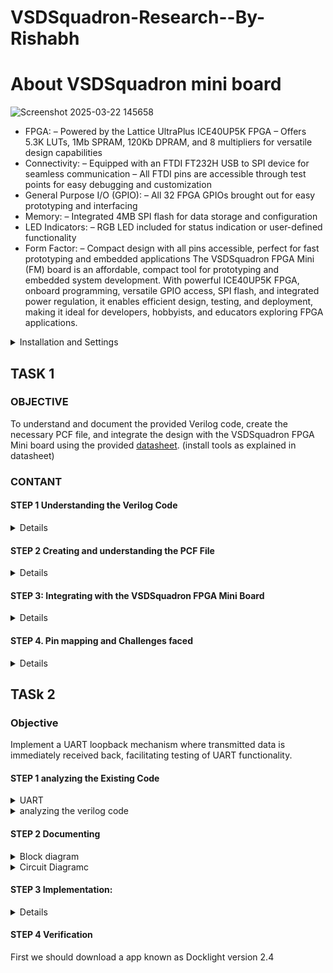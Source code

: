 
# VSDSquadron-Research--By-Rishabh

# About VSDSquadron mini board

![Screenshot 2025-03-22 145658](https://github.com/user-attachments/assets/f2f833da-6db8-4c9b-955e-eb50446aefdf)

* FPGA:
	– Powered by the Lattice UltraPlus ICE40UP5K FPGA
	– Offers 5.3K LUTs, 1Mb SPRAM, 120Kb DPRAM, and 8 multipliers for versatile design
	capabilities
* Connectivity:
	– Equipped with an FTDI FT232H USB to SPI device for seamless communication
	– All FTDI pins are accessible through test points for easy debugging and customization
* General Purpose I/O (GPIO):
	– All 32 FPGA GPIOs brought out for easy prototyping and interfacing
* Memory:
	– Integrated 4MB SPI flash for data storage and configuration
* LED Indicators:
	– RGB LED included for status indication or user-defined functionality
* Form Factor:
	– Compact design with all pins accessible, perfect for fast prototyping and embedded applications
	The VSDSquadron FPGA Mini (FM) board is an affordable, compact tool for prototyping and
	embedded system development. With powerful ICE40UP5K FPGA, onboard programming, versatile
	GPIO access, SPI flash, and integrated power regulation, it enables efficient design, testing, and
	deployment, making it ideal for developers, hobbyists, and educators exploring FPGA applications.



<details><summary>Installation and Settings
</summary>




Download VSDSquadron FPGA Mini (FM) Software on your laptop as given in datasheet

 You should see a terminal window as shown in below


![Screenshot 2025-03-22 232318](https://github.com/user-attachments/assets/f8b2a65d-a4a8-4f3c-a7bc-760b5166fd82)




run the commands as given below 

```bash

cd
cd VSDSquadron_FM
cd blink_led
```


On the Virtual Machine, click on ”Devices → USB → FTDI Single RS232-HS [J900]” 

To confirm if the board is connected to the USB, type the ‘lsusb‘ command in the terminal.
You should see a line stating ”Future Technology Devices International,”


Then follow these commands

– Run the following command to clean up previous builds. Refer to Fig. 16:

```bash
make clean
```

Build the binaries for the FPGA board using below command.
```bash
make build
```
Flash the code to the external SRAM with the following command:

```bash
sudo make flash
```
Once the code is successfully flashed, you will see the RGB lights on the FPGA board
blinking.



![Screenshot 2025-03-14 183026](https://github.com/user-attachments/assets/b8fdef5e-e1b5-4ba9-9fdf-af6ce4daa6c5)




https://github.com/user-attachments/assets/7390f54b-6ee4-48ed-be00-6438f2513c5a



</details>



## TASK 1 

### OBJECTIVE

To understand and document the provided Verilog code, create the necessary PCF file, and integrate the design with the VSDSquadron FPGA Mini board using the provided [datasheet](https://www.vlsisystemdesign.com/wp-content/uploads/2025/01/VSDSquadronFMDatasheet.pdf). (install tools as explained in datasheet)

### CONTANT

#### STEP 1 Understanding the Verilog Code
<details>
	
##### 1.This could be understood and complete with help of this [link](https://github.com/thesourcerer8/VSDSquadron_FM/blob/main/led_blue/top.v)
   
##### 2.Review the module declaration 

 
 * Inputs and Outputs: 

   	  • output ``` wire led_red, led_blue, led_green``` : Declares three output signals, likely connected to LEDs. The wire keyword indicates they are simple connections, not memory elements. 

  	  • input wire ```hu_clk```: Declares an input signal, likely a clock signal from a hardware oscillator.
   
  	  • output wire ```testwire```: Another output signal, its purpose is revealed later. 

  * Internal Signals:
    
	  • wire ```int_osc```: Declares an internal wire, likely intended as a clock signal. 

   	  • reg [27:0] ```frequency_counter_i```: Declares a 28-bit register named ```frequency_counter_i```. Registers store values and are used for counting or storing state.

  * Assignment:
     
  	• assign ```testwire``` = ```frequency_counter_i```[5]; This line continuously assigns the value of the 6th bit (index 5) of the ```frequency_counter_i``` register to the testwire output.
  
  * Always Block: 

   	• ```always @(posedge int_osc) begin ... end```: This block describes sequential logic that executes on the rising edge of the ```int_osc``` signal. 
	
   	• ```frequency_counter_i <= frequency_counter_i + 1'b1```: Inside the block, the ```frequency_counter_i``` register is incremented by 1 on each rising edge of ```int_osc```. 1'b1 represents a 1-bit binary value of 1.

##### 3. Analyze the internal components

 * Internal Oscillator Configuration: 
	
   	• ```SB_HFOSC```: This seems to be a module or macro representing a high-frequency oscillator. 
	
   	• ```#(.CLKHF_DIV("0b10"))```: This part configures the clock divider for the oscillator. "0b10" likely sets the division factor to 2 (binary representation). 
	
   	• ```u_SB_HFOSC```: This is the instance name of the oscillator module. 
	
   	• ```(.CLKHFPU(1'b1), .CLKHFEN(1'b1), .CLKHF(int_osc))```: This connects signals to the oscillator instance: 
	
  	• ```.CLKHFPU(1'b1)```: Probably enables the clock pull-up. 
	
  	• ```.CLKHFEN(1'b1)```: Likely enables the clock output. 
	
  	• ```.CLKHF(int_osc)```: Connects the oscillator output to the signal int_osc. 

  * RGB Primitive Instantiation: 
	
   	• ```SB_RGBA_DRV```: This is likely a module for controlling an RGB LED. 
	
   	• ```RGB_DRIVER```: This is the instance name of the RGB driver module. 

	• ```RGBLEDEN (1'b1)```: Enables the RGB LED. 1'b1 represents a 1-bit value set to 1 (high). 
	
   	• ```RGB0PWM (1'b0), // red```: Controls the pulse-width modulation (PWM) for the red component of the RGB LED. 1'b0 means it's initially off. 
	
   	• ```RGB1PWM (1'b0), // green```: Controls the PWM for the green component, also initially off. • RGBLEDEN (1'b1): Enables the RGB LED. 1'b1 represents a 1-bit value set to 1 (high). 
	
   	• ```RGB0PWM (1'b0), // red```: Controls the pulse-width modulation (PWM) for the red component of the RGB LED. 1'b0 means it's initially off. 
	
   	• ```RGB1PWM (1'b0), // green```: Controls the PWM for the green component, also initially off. 
	
   	• ```RGB2PM (1'b1), // blue```: Controls the PWM for the blue component, initially on. 
	
   	• ```CURREN (1'b1)```: Enables the current source for the LED. 
	
   	• ```RGB0 (led_red), RGB1 (led_green), RGB2 (led_blue)```: Connects the module's internal signals to external signals for the red, green, and blue LEDs. 

  * Parameter Overrides: 
	
   	• ```//Actual Hardware connection```: This comment suggests the following lines configure hardware-specific parameters. 
	
   	• ```defparam RGB_DRIVER.RGB0_CURRENT``` = "0b000001";: Sets the current for the red LED to a binary value of 000001. 
	
   	• ```defparam RGB_DRIVER.RGB1_CURRENT``` = "0b000001";: Sets the current for the green LED. 
	
   	• ```defparam RGB_DRIVER.RGB2_CURRENT``` = "0b000001";: Sets the current for the blue LED.
    </details>

     

#### STEP 2  Creating and understanding the PCF File

<details>

 ##### 
 1.view the PCF file from this [link](https://github.com/rishabh7823/VSDSquadron-Research--By-Rishabh/blob/main/task1-ledgreen/VSDSquadronFM.pcf). 

	
 #### 2.Understanding the pins from PCF file 

* The pins -

  - ```led_red``` -> Pin 39

  - ```led_blue``` -> Pin 40

  - ```led_green``` -> Pin 41

  - ```hw_clk``` -> Pin 20

  - ```testwire``` -> Pin 17

	1. ```led_red 39```: This line assigns the signal named "led_red" to pin number 39 on the FPGA. This likely connects an LED (light-emitting diode) to that pin, allowing the design to control the LED's state (on/off).
   
	2. ```led_blue 40```: Similarly, this assigns the signal "led_blue" to pin 40, likely controlling another LED.
 
	3. ```led_green 41```: This assigns "led_green" to pin 41, controlling a third LED.
   
	4. ```hw_clk 20```: This assigns the hardware clock signal "hw_clk" to pin 20. This pin will provide the timing reference for the FPGA's internal operations.
   
	5. ```testwire 17```: This assigns a signal named "testwire" to pin 17, potentially for testing or debugging purposes.

#### 3. cross-reference of the pins 

* This mapping is crucial for correctly connecting and controlling external components or internal logic within the FPGA design. Each signal assignment defines the physical connection point on the FPGA board for that particular signal. For instance, the led_red signal is assigned to pin 39, meaning that the red LED will be controlled through this pin. Similarly, other signals like led_blue, led_green, hw_clk, and testwire are assigned to pins 40, 41, 20, and 17, respectively. These assignments are essential for proper hardware operation and must be consistent with the Verilog code and the board's hardware design.
 </details> 


#### STEP 3: Integrating with the VSDSquadron FPGA Mini Board

<details>

#### Create all the following files in task1-ledblue,task1-ledgreen,task1-ledred and run the following commands

####
1.Reviewing the VSDSquadron FPGA Mini board [datasheet](https://www.vlsisystemdesign.com/wp-content/uploads/2025/01/VSDSquadronFMDatasheet.pdf) to understand its features and pinout.

####  
2. Use the datasheet to correlate the physical board connections with the [PCF](https://github.com/rishabh7823/VSDSquadron-Research--By-Rishabh/blob/main/task1-ledblue/VSDSquadronFM.pcf) file and [Verilog](https://github.com/rishabh7823/VSDSquadron-Research--By-Rishabh/blob/main/task1-ledblue/top.v) code.

####
3. Connecting the board to the computer as described in the datasheet using USB-C and ensuring FTDI connection

4. Follow the provided [Makefile](https://github.com/rishabh7823/VSDSquadron-Research--By-Rishabh/blob/main/task1-ledblue/Makefile) for building and flashing the Verilog code:

```
make clean
make build
sudo make flash
``` 

#### Observing the behavior of the RGB LED on the board to confirm successful programming - 

##### Follow the steps

1. ![Screenshot 2025-03-20 203212](https://github.com/user-attachments/assets/c73df39c-f278-4df8-9c36-31be7ccd5d8e)

2. ![Screenshot 2025-03-19 220519](https://github.com/user-attachments/assets/d40ad02f-8908-49df-b942-094e06c5c144)

3. ![Screenshot 2025-03-20 201130](https://github.com/user-attachments/assets/35bd9966-52b8-4f73-afd4-f1768f935e84)

4. ![Screenshot 2025-03-20 202509](https://github.com/user-attachments/assets/01f40e78-c20f-4f10-9374-9f756e6deada)

5. ![Screenshot 2025-03-20 203148](https://github.com/user-attachments/assets/0834e236-0557-4567-a8c7-886fc7f08a59)

6. ![Screenshot 2025-03-22 141419](https://github.com/user-attachments/assets/8493294e-b118-47e4-b6f3-f57b221c94e8)

7. ![Screenshot 2025-03-22 141451](https://github.com/user-attachments/assets/5bc43564-2682-463c-b4e4-cc69c901f5b0)

8. ![Screenshot 2025-03-22 141704](https://github.com/user-attachments/assets/2eca16e7-4c38-4493-9de2-dfe38db33386)

</details>

#### STEP 4. Pin mapping and Challenges faced

<details>

##### Pin mapping details from the PCF file


![Screenshot 2025-03-24 130736](https://github.com/user-attachments/assets/66bf2cd0-d881-4385-9d21-c7cb1a08c8d0)


##### Challenges faced
 
 I was completely blank at the beginning after connecting the FPGA Mini. However, when it worked well, I felt confident that I could do it. But after writing the Verilog and PCF files, I again faced problems connecting the board. Fortunately,Kunal sir and TA helped me solve the problem. 

google and AI helped me to understand verilog code and PCF file
</details>



## TASk 2

### Objective

Implement a UART loopback mechanism where transmitted data is immediately received back, facilitating testing of UART functionality.

#### STEP 1 analyzing the Existing Code

<details> 
	
##### UART:

The Universal Asynchronous Receiver/Transmitter (UART) is a fundamental serial communication protocol prevalent in embedded systems and digital hardware. Its asynchronous nature distinguishes it from synchronous protocols, relying on pre-configured baud rates for timing synchronization between communicating entities.UART is implemented in a wide array of devices, from microcontrollers and embedded systems to personal computers and various communication interfaces. It can be seen in this [link](https://github.com/thesourcerer8/VSDSquadron_FM/blob/main/uart_loopback/top.v) it belonges to this [repository](https://github.com/thesourcerer8/VSDSquadron_FM/tree/main/uart_loopback)

<summary> UART </summary>
</details>

<details>
	

##### Module Declaration:

module top (...): Defines a module named top with input and output signals.

output wire led_red, // Red: Declares an output wire named led_red for a red LED.

output wire led_blue, // Blue: Declares an output wire named led_blue for a blue LED.

output wire led_green, // Green: Declares an output wire named led_green for a green LED.

output wire uarttx, // UART Transmission pin: Declares an output wire for UART transmission.

input wire uartrx, // UART Transmission pin: Declares an input wire for UART reception.

input wire clk: Declares an input wire for a clock signal.

##### Internal Signals:

wire int_osc: Declares a wire named int_osc for the internal oscillator signal.

reg [27:0] frequency_counter_i: Declares a 28-bit register named frequency_counter_i to count clock cycles.

##### Internal Oscillator:

SB_HFOSC #(.CLKI_DIV("0b10")) U_SB_HFOSC (.CLKHFPU(2'b11), .CLKHFEN(1'b1), .CLKHF(int_osc));: Instantiates a high-frequency oscillator (HFOSC) primitive

CLKI_DIV("0b10"): Sets the input clock divider.

CLKHFPU(2'b11): Enables the high-frequency output.

CLKHFEN(1'b1): Enables the HFOSC.

.CLKHF(int_osc): Connects the HFOSC output to the int_osc signal.

##### UART Assignment:

assign uarttx = uartrx: Assigns the value of uartrx to uarttx, likely for echoing received data.

##### Counter

This section defines a counter that increments on the rising edge of the int_osc signal.

frequency_counter_1 is incremented by 1 on each clock cycle.

The comment suggests this counter is related to generating a 9600 Hz clock signal, but the actual clock generation logic isn't shown here.

##### Instantiate RGB primitive

These lines serve as comments, indicating that the following code instantiates an RGB LED driver.

##### RGB Driver instantiation

SB_RGBA_DRV RGB_DRIVER (...) instantiates a module (likely a pre-defined primitive in the FPGA library) to drive the RGB LED.

RGBLEDEN(1'b1): Enables the RGB LED.

RGBBPMM(uartrx), AGBIPMM(uartrx), RGB2PMM(uartrx): These likely control the pulse-width modulation (PWM) for the blue, green, and red components of the RGB LED, respectively. uartrx suggests that these are controlled by a UART receive signal.

CURREN(1'b1): might set the current limit for the LED.

RGB0(led_green), RGB1(led_blue), RGB2(led_red): Connect the RGB driver outputs to the actual LED signals.

##### Parameter definitions

defparam RGB_DRIVER.RGB0_CURRENT = "66000001";

defparam RGB_DRIVER.RGB1_CURRENT = "86000001";

defparam RGB_DRIVER.RGB2_CURRENT = "0b000001";

These lines define the current settings for the red, green, and blue LEDs. The values are specified in binary format. These parameters likely control the brightness or intensity of the LEDs.

##### Endmodule

This line indicates the end of the module definition. 

<summary> analyzing the verilog code </summary>
</details>


#### STEP 2 Documenting

<details>

![Screenshot 2025-03-26 184547](https://github.com/user-attachments/assets/9d55b122-5e7a-454b-a9cd-89c337079693)

 <summary> Block diagram </summary>
</details>


<details>

 ![Screenshot 2025-03-26 173239](https://github.com/user-attachments/assets/291c7cda-3898-490d-a7e3-4be80dac5903)

key components :

   - High frequency osillator [int_osi}
   - Frequency counter

 <summary> Circuit Diagramc</summary>
</details>

#### STEP 3 Implementation:

<details>

First we need to create folder concluding some files which are [Makefile](https://github.com/rishabh7823/VSDSquadron-Research--By-Rishabh/blob/main/uart_loopback/Makefile) , [PCF](https://github.com/rishabh7823/VSDSquadron-Research--By-Rishabh/blob/main/uart_loopback/VSDSquadronFM.pcf) , [uart.trx](https://github.com/rishabh7823/VSDSquadron-Research--By-Rishabh/blob/main/uart_loopback/uart_trx.v) .The folder would be named as [uart_loopback](https://github.com/rishabh7823/VSDSquadron-Research--By-Rishabh/tree/main/uart_loopback).

![Screenshot 2025-03-26 185253](https://github.com/user-attachments/assets/57cac362-59e9-42f9-9b83-2bcf046df79c)

![Screenshot 2025-03-26 185308](https://github.com/user-attachments/assets/125458f5-8a34-4774-9466-0df6686b9f26)

We should use these commands -

```
cd

cd VSDSquadron_FM

cd uart_loopback

lsusb

make clean

make build

sudo make flash

```

![Screenshot 2025-03-25 144313](https://github.com/user-attachments/assets/9c70fe8e-a586-41ba-a24b-628e22150033)

![Screenshot 2025-03-26 185230](https://github.com/user-attachments/assets/487d24a0-72bf-4402-9dc3-70c9fa67c6fe)

</details>


#### STEP 4 Verification

First we should download a app known as Docklight version 2.4


















   

